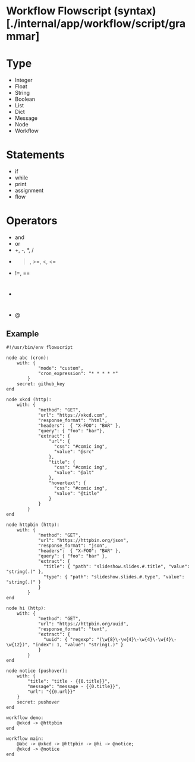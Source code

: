 # Workflow Flowscript (syntax)[./internal/app/workflow/script/grammar]

# Type

- Integer
- Float
- String
- Boolean
- List
- Dict
- Message
- Node
- Workflow

# Statements

- if
- while
- print
- assignment
- flow

# Operators

- and
- or
- +, -, *, /
- >, >=, <, <=
- !=, ==
- #
- @

## Example
```Flowscript
#!/usr/bin/env flowscript

node abc (cron):
	with: {
			"mode": "custom",
			"cron_expression": "* * * * *"
		}
	secret: github_key
end

node xkcd (http):
	with: { 
			"method": "GET",
	 		"url": "https://xkcd.com",
	 		"response_format": "html",
	 		"headers":  { "X-FOO": "BAR" },
	 		"query": { "foo": "bar"},
			"extract": {
				"url": {
				  "css": "#comic img",
				  "value": "@src"
				},
				"title": {
				  "css": "#comic img",
				  "value": "@alt"
				},
				"hovertext": {
				  "css": "#comic img",
				  "value": "@title"
				}
			}
	 	}
end

node httpbin (http):
	with: { 
			"method": "GET",
	 		"url": "https://httpbin.org/json",
	 		"response_format": "json",
	 		"headers":  { "X-FOO": "BAR" },
	 		"query": { "foo": "bar" },
			"extract": {
			  "title": { "path": "slideshow.slides.#.title", "value": "string(.)" },
			  "type": { "path": "slideshow.slides.#.type", "value": "string(.)" }
			}
	 	}
end

node hi (http):
	with: { 
			"method": "GET",
	 		"url": "https://httpbin.org/uuid",
	 		"response_format": "text",
			"extract": {
			  "uuid": { "regexp": "(\w{8}\-\w{4}\-\w{4}\-\w{4}\-\w{12})", "index": 1, "value": "string(.)" }
			}
	 	}
end

node notice (pushover):
	with: {
		"title": "title - {{0.title}}",
		"message": "message - {{0.title}}",
		"url": "{{0.url}}"
	}
	secret: pushover
end

workflow demo:
    @xkcd -> @httpbin
end

workflow main:
    @abc -> @xkcd -> @httpbin -> @hi -> @notice;
	@xkcd -> @notice
end
```